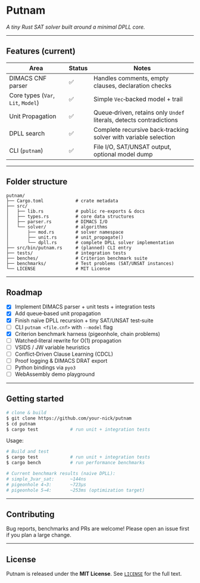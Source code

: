 # Putnam

*A tiny Rust SAT solver built around a minimal DPLL core.*

---

## Features (current)

| Area                               | Status | Notes                                                               |
| ---------------------------------- | ------ | ------------------------------------------------------------------- |
| DIMACS CNF parser                  | ✅      | Handles comments, empty clauses, declaration checks                 |
| Core types (`Var`, `Lit`, `Model`) | ✅      | Simple `Vec`‑backed model + trail                                   |
| Unit Propagation                   | ✅      | Queue‑driven, retains only `Undef` literals, detects contradictions |
| DPLL search                        | ✅      | Complete recursive back‑tracking solver with variable selection     |
| CLI (`putnam`)                     | ✅      | File I/O, SAT/UNSAT output, optional model dump                     |

---

## Folder structure

```text
putnam/
├── Cargo.toml            # crate metadata
├── src/
│   ├── lib.rs            # public re‑exports & docs
│   ├── types.rs          # core data structures
│   ├── parser.rs         # DIMACS I/O
│   └── solver/           # algorithms
│       ├── mod.rs        # solver namespace
│       ├── unit.rs       # unit_propagate()
│       └── dpll.rs       # complete DPLL solver implementation
├── src/bin/putnam.rs     # (planned) CLI entry
├── tests/                # integration tests
├── benches/              # Criterion benchmark suite
├── benchmarks/           # Test problems (SAT/UNSAT instances)
└── LICENSE               # MIT License
```

---

## Roadmap


  * [x] Implement DIMACS parser + unit tests + integration tests
  * [x] Add queue‑based unit propagation
  * [x] Finish naïve DPLL recursion + tiny SAT/UNSAT test‑suite
  * [ ] CLI `putnam <file.cnf>` with `--model` flag
  * [x] Criterion benchmark harness (pigeonhole, chain problems)
  * [ ] Watched‑literal rewrite for O(1) propagation
  * [ ] VSIDS / JW variable heuristics
  * [ ] Conflict‐Driven Clause Learning (CDCL)
  * [ ] Proof logging & DIMACS DRAT export
  * [ ] Python bindings via `pyo3`
  * [ ] WebAssembly demo playground

---

## Getting started

```bash
# clone & build
$ git clone https://github.com/your‑nick/putnam
$ cd putnam
$ cargo test            # run unit + integration tests
```

Usage:

```bash
# Build and test
$ cargo test            # run unit + integration tests
$ cargo bench           # run performance benchmarks

# Current benchmark results (naive DPLL):
# simple_3var_sat:      ~144ns
# pigeonhole 4→3:       ~723μs  
# pigeonhole 5→4:       ~253ms (optimization target)
```

---

## Contributing

Bug reports, benchmarks and PRs are welcome! Please open an issue first if you plan a large change.

---

## License

Putnam is released under the **MIT License**. See [`LICENSE`](LICENSE) for the full text.

